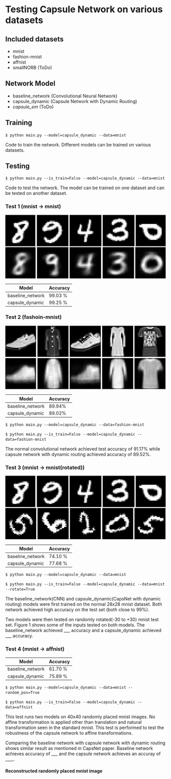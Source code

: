 # Testing Capsule Network on various datasets

## Included datasets
* mnist
* fashion-mnist
* affnist
* smallNORB (ToDo)

## Network Model
* baseline_network (Convolutional Neural Network)
* capsule_dynamic (Capsule Network with Dynamic Routing)
* *capsule_em* (ToDo)

## Training
```
$ python main.py --model=capsule_dynamic --data=mnist
```
Code to train the network. Different models can be trained on various datasets. 

## Testing
```
$ python main.py --is_train=False --model=capsule_dynamic --data=mnist
```
Code to test the network. The model can be trained on one dataset and can be tested on another dataset. 

### Test 1 (mnist -> mnist)
![Alt text](images/mnist_gt.jpg?raw=true "mnist")
![Alt text](images/mnist_recon.jpg?raw=true "mnist reconstructed")

| Model            | Accuracy |
| ---------------- | -------- |
| baseline_network |  99.03 % |
| capsule_dynamic  |  99.25 % |

### Test 2 (fashoin-mnist)
![Alt text](images/fashion_mnist_gt.jpg?raw=true "fashion-mnist")
![Alt text](images/fashion_mnist_recon.jpg?raw=true "fashion-mnist reconstructed") 

| Model            | Accuracy |
| ---------------- | -------- |
| baseline_network |  89.94%  |
| capsule_dynamic  |  89.02%  |


```
$ python main.py --model=capsule_dynamic --data=fashion-mnist 
```

```
$ python main.py --is_train=False --model=capsule_dynamic --data=fashion-mnist 
```
The normal convolutional network achieved test accuracy of 91.17% while capsule network with dynamic routing achieved accuracy of 89.52%. 


### Test 3 (mnist -> mnist(rotated))
![Alt text](images/mnist_gt.jpg?raw=true "mnist")
![Alt text](images/mnist_rotated.jpg?raw=true "rotated mnist")

| Model            | Accuracy |
| ---------------- | -------- |
| baseline_network |  74.10 % |
| capsule_dynamic  |  77.68 % |

```
$ python main.py --model=capsule_dynamic --data=mnist
```
```
$ python main.py --is_train=False --model=capsule_dynamic --data=mnist --rotate=True
```
The baseline_network(CNN) and capsule_dynamic(CapsNet with dynamic routing) models were first trained on the normal 28x28 mnist dataset. Both network achieved high accuracy on the test set (both close to 99%). 

Two models were then tested on randomly rotated(-30 to +30) mnist test set. Figure 1 shows some of the inputs tested on both models. The baseline_network achieved ___ accuracy and a capsule_dynamic achieved ___ accuracy.


### Test 4 (mnist -> affnist)
| Model            | Accuracy |
| ---------------- | -------- |
| baseline_network |  61.70 % |
| capsule_dynamic  |  75.89 % |


```
$ python main.py --model=capsule_dynamic --data=mnist --random_pos=True
```

```
$ python main.py --is_train=False --model=capsule_dynamic --data=affnist
```
This test runs two models on 40x40 randomly placed mnist images. No affine transformation is applied other than translation and natural transformation seen in the standard mnist. This test is performed to test the robustness of the capsule network to affine transformations.

Comparing the baseline network with capsule network with dynamic routing shows similar result as mentioned in CapsNet paper. Baseline network achieves accuracy of ___ and the capsule network achieves an accuray of ____.

#### Reconstructed randomly placed mnist image

